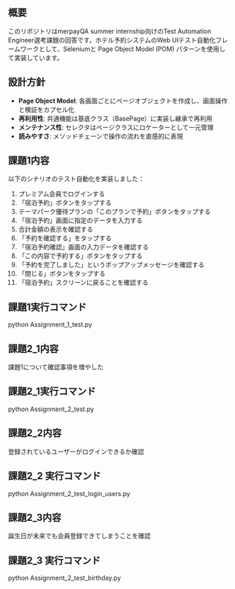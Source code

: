 ## 概要
このリポジトリはmerpayQA summer internship向けのTest Automation Engineer選考課題の回答です。ホテル予約システムのWeb UIテスト自動化フレームワークとして、Seleniumと Page Object Model (POM) パターンを使用して実装しています。

## 設計方針
- **Page Object Model**: 各画面ごとにページオブジェクトを作成し、画面操作と検証をカプセル化
- **再利用性**: 共通機能は基底クラス（BasePage）に実装し継承で再利用
- **メンテナンス性**: セレクタはページクラスにロケーターとして一元管理
- **読みやすさ**: メソッドチェーンで操作の流れを直感的に表現

## 課題1内容
以下のシナリオのテスト自動化を実装しました：
1. プレミアム会員でログインする
2. 「宿泊予約」ボタンをタップする
3. テーマパーク優待プランの「このプランで予約」ボタンをタップする
4. 「宿泊予約」画面に指定のデータを入力する
5. 合計金額の表示を確認する
6. 「予約を確認する」をタップする
7. 「宿泊予約確認」画面の入力データを確認する
8. 「この内容で予約する」ボタンをタップする
9. 「予約を完了しました」というポップアップメッセージを確認する
10. 「閉じる」ボタンをタップする
11. 「宿泊予約」スクリーンに戻ることを確認する

## 課題1実行コマンド
python Assignment_1_test.py

## 課題2_1内容
課題1について確認事項を増やした
## 課題2_1実行コマンド
python Assignment_2_test.py

## 課題2_2内容
登録されているユーザーがログインできるか確認
## 課題2_2 実行コマンド
python Assignment_2_test_login_users.py

## 課題2_3内容
誕生日が未来でも会員登録できてしまうことを確認
## 課題2_3 実行コマンド
python Assignment_2_test_birthday.py